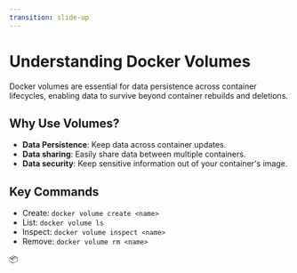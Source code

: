 ```yaml
---
transition: slide-up
---
```


# Understanding Docker Volumes

Docker volumes are essential for data persistence across container lifecycles, enabling data to survive beyond container rebuilds and deletions.

## Why Use Volumes?

- **Data Persistence**: Keep data across container updates.
- **Data sharing**: Easily share data between multiple containers.
- **Data security**: Keep sensitive information out of your container's image.


## Key Commands

- Create: `docker volume create <name>`
- List: `docker volume ls`
- Inspect: `docker volume inspect <name>`
- Remove: `docker volume rm <name>`


<div class="absolute right-16 bottom-6 text-9xl animate-fade-in">
  📦
</div>